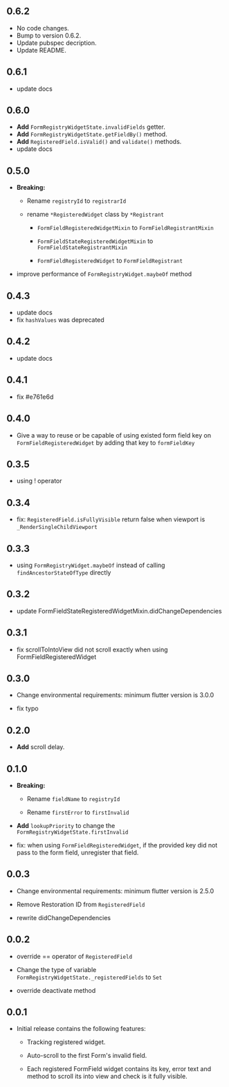 ## 0.6.2

* No code changes.
* Bump to version 0.6.2.
* Update pubspec decription.
* Update README.


## 0.6.1

* update docs


## 0.6.0

* **Add** `FormRegistryWidgetState.invalidFields` getter.
* **Add** `FormRegistryWidgetState.getFieldBy()` method.
* **Add** `RegisteredField.isValid()` and `validate()` methods.
* update docs


## 0.5.0

* **Breaking:**

  * Rename `registryId` to `registrarId`

  * rename `*RegisteredWidget` class by `*Registrant`

    * `FormFieldRegisteredWidgetMixin` to `FormFieldRegistrantMixin`

    * `FormFieldStateRegisteredWidgetMixin` to `FormFieldStateRegistrantMixin`

    * `FormFieldRegisteredWidget` to `FormFieldRegistrant`

* improve performance of `FormRegistryWidget.maybeOf` method


## 0.4.3

* update docs
* fix `hashValues` was deprecated


## 0.4.2

* update docs


## 0.4.1

* fix #e761e6d


## 0.4.0

* Give a way to reuse or be capable of using existed form field key on `FormFieldRegisteredWidget` by adding that key to `formFieldKey`


## 0.3.5

* using ! operator


## 0.3.4

* fix: `RegisteredField.isFullyVisible` return false when viewport is `_RenderSingleChildViewport`


## 0.3.3

* using `FormRegistryWidget.maybeOf` instead of calling `findAncestorStateOfType` directly


## 0.3.2

* update FormFieldStateRegisteredWidgetMixin.didChangeDependencies


## 0.3.1

* fix scrollToIntoView did not scroll exactly when using FormFieldRegisteredWidget


## 0.3.0

* Change environmental requirements: minimum flutter version is 3.0.0

* fix typo


## 0.2.0

* **Add** scroll delay.


## 0.1.0

* **Breaking:**

  * Rename `fieldName` to `registryId`

  * Rename `firstError` to `firstInvalid`

* **Add** `lookupPriority` to change the `FormRegistryWidgetState.firstInvalid`

* fix: when using `FormFieldRegisteredWidget`, if the provided key did not pass to the form field, unregister that field.


## 0.0.3

* Change environmental requirements: minimum flutter version is 2.5.0 

* Remove Restoration ID from `RegisteredField`

* rewrite didChangeDependencies


## 0.0.2

* override == operator of `RegisteredField`

* Change the type of variable `FormRegistryWidgetState._registeredFields` to `Set`

* override deactivate method


## 0.0.1

* Initial release contains the following features:

  * Tracking registered widget.

  * Auto-scroll to the first Form's invalid field.

  * Each registered FormField widget contains its key, error text and method to scroll its into view and check is it fully visible.
